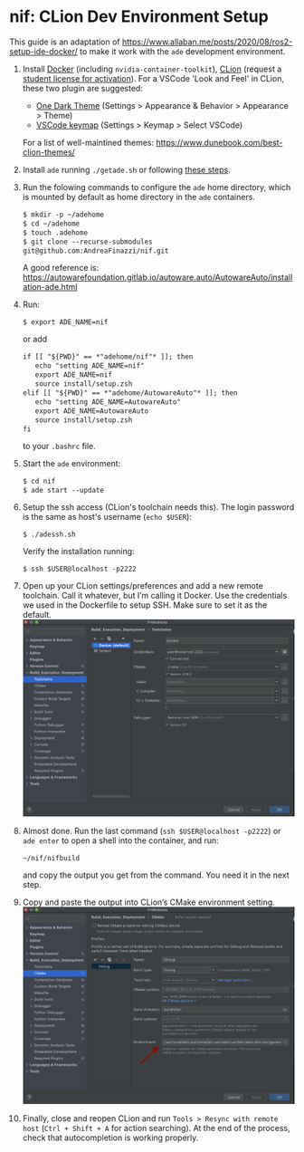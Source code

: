 # nif: CLion Dev Environment Setup

This guide is an adaptation of https://www.allaban.me/posts/2020/08/ros2-setup-ide-docker/ to make it work with the `ade` development environment.

1. Install [Docker](https://docs.docker.com/engine/install/ubuntu/) (including `nvidia-container-toolkit`), [CLion](https://www.jetbrains.com/clion/) (request a [student license for activation](https://www.jetbrains.com/community/education/#students)).
   For a VSCode 'Look and Feel' in CLion, these two plugin are suggested: 
   - [One Dark Theme](https://plugins.jetbrains.com/plugin/11938-one-dark-theme) (Settings > Appearance & Behavior > Appearance > Theme)
    - [VSCode keymap](https://plugins.jetbrains.com/plugin/12062-vscode-keymap) (Settings > Keymap > Select VSCode)
   
   For a list of well-maintined themes: https://www.dunebook.com/best-clion-themes/

1. Install `ade` running `./getade.sh` or following [these steps](https://ade-cli.readthedocs.io/en/latest/install.html).

1. Run the folowing commands to configure the `ade` home directory, which is mounted by default as home directory in the `ade` containers.
   ```shell
   $ mkdir -p ~/adehome
   $ cd ~/adehome
   $ touch .adehome
   $ git clone --recurse-submodules git@github.com:AndreaFinazzi/nif.git
   ```
   A good reference is: https://autowarefoundation.gitlab.io/autoware.auto/AutowareAuto/installation-ade.html
   
1. Run: 
   ```shell
   $ export ADE_NAME=nif
   ```
   or add 
   ```shell
   if [[ "${PWD}" == *"adehome/nif"* ]]; then
      echo "setting ADE_NAME=nif"
      export ADE_NAME=nif
      source install/setup.zsh
   elif [[ "${PWD}" == *"adehome/AutowareAuto"* ]]; then
      echo "setting ADE_NAME=AutowareAuto"
      export ADE_NAME=AutowareAuto
      source install/setup.zsh
   fi
   ```
   to your `.bashrc` file.

1. Start the `ade` environment:
   ```shell
   $ cd nif
   $ ade start --update
   ```
   
1. Setup the ssh access (CLion's toolchain needs this). The login password is the same as host's username (`echo $USER`):
   ```shell
   $ ./adessh.sh
   ````
   Verify the installation running:
   ```shell
   $ ssh $USER@localhost -p2222
   ```
   
1. Open up your CLion settings/preferences and add a new remote toolchain. Call it whatever, but I’m calling it Docker. Use the credentials we used in the Dockerfile to setup SSH. Make sure to set it as the default.
![clion toolchain](clion-toolchain-settings.png)

1. Almost done. Run the last command (`ssh $USER@localhost -p2222`) or `ade enter` to open a shell into the container, and run:
   ```shell
   ~/nif/nifbuild
   ```
   and copy the output you get from the command. You need it in the next step.

1. Copy and paste the output into CLion’s CMake environment setting. ![clion cmake env](clion-env-settings.png)
   
1. Finally, close and reopen CLion and run `Tools > Resync with remote host` (`Ctrl + Shift + A` for action searching). At the end of the process, check that autocompletion is working properly.